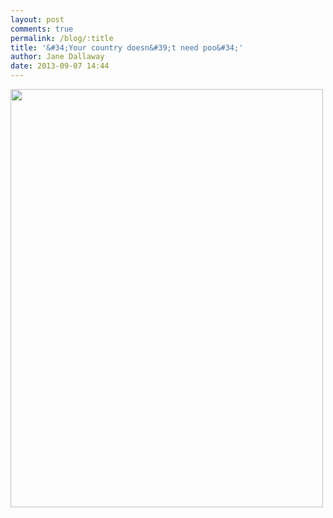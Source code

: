 ```yaml
---
layout: post
comments: true
permalink: /blog/:title
title: '&#34;Your country doesn&#39;t need poo&#34;'
author: Jane Dallaway
date: 2013-09-07 14:44
---
```


<div><a href="//static.skitters.dallaway.com/Rtp_photo.JPG"><img src="//static.skitters.dallaway.com/Rtp_thumb_photo.JPG" width="500" height="669"/></a></div>



 
      
